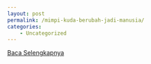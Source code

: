 ```yaml
---
layout: post
permalink: /mimpi-kuda-berubah-jadi-manusia/
categories:
    - Uncategorized
---
```


[Baca Selengkapnya](/10)